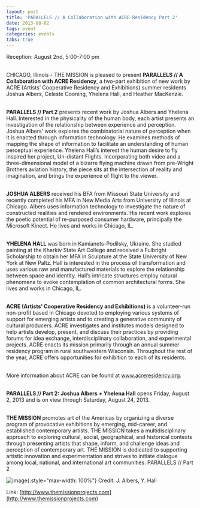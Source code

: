 ```yaml
---
layout: post
title: 'PARALLELS // A Collaboration with ACRE Residency Part 2'
date: 2013-08-02
tags: event
categories: events
tabs: true
---
```


Reception: August 2nd, 5:00-7:00 pm<br><br>

CHICAGO, Illinois - THE MISSION is pleased to present <strong>PARALLELS // A Collaboration with ACRE Residency</strong>, a two-part exhibition of new work by ACRE (Artists&rsquo; Cooperative Residency and Exhibitions) summer residents Joshua Albers, Celeste Cooning, Yhelena Hall, and Heather MacKenzie.<br><br>

<strong>PARALLELS // Part 2</strong> presents recent work by Joshua Albers and Yhelena Hall. Interested in the physicality of the human body, each artist presents an investigation of the relationship between experience and perception. Joshua Albers&rsquo; work explores the combinatorial nature of perception when it is enacted through information technology. He examines methods of mapping the shape of information to facilitate an understanding of human perceptual experience. Yhelena Hall&rsquo;s interest the human desire to fly inspired her project, Un-distant Flights. Incorporating both video and a three-dimensional model of a bizarre flying machine drawn from pre-Wright Brothers aviation history, the piece sits at the intersection of reality and imagination, and brings the experience of flight to the viewer.<br><br>

<strong>JOSHUA ALBERS</strong> received his BFA from Missouri State University and recently completed his MFA in New Media Arts from University of Illinois at Chicago. Albers uses information technology to investigate the nature of constructed realities and rendered environments. His recent work explores the poetic potential of re-purposed consumer hardware, principally the Microsoft Kinect. He lives and works in Chicago, IL.<br><br>

<strong>YHELENA HALL</strong> was born in Kamianets-Podilsky, Ukraine. She studied painting at the Kharkiv State Art College and received a Fulbright Scholarship to obtain her MFA in Sculpture at the State University of New York at New Paltz. Hall is interested in the process of transformation and uses various raw and manufactured materials to explore the relationship between space and identity. Hall&rsquo;s intricate structures employ natural phenomena to evoke contemplation of common architectural forms. She lives and works in Chicago, IL.<br><br>

<strong>ACRE (Artists&rsquo; Cooperative Residency and Exhibitions)</strong> is a volunteer-run non-profit based in Chicago devoted to employing various systems of support for emerging artists and to creating a generative community of cultural producers. ACRE investigates and institutes models designed to help artists develop, present, and discuss their practices by providing forums for idea exchange, interdisciplinary collaboration, and experimental projects. ACRE enacts its mission primarily through an annual summer residency program in rural southwestern Wisconsin. Throughout the rest of the year, ACRE offers opportunities for exhibition to each of its residents.<br><br>

More information about ACRE can be found at <a href="http://www.acreresidency.org">www.acreresidency.org</a>.<br><br>

<strong>PARALLELS // Part 2: Joshua Albers + Yhelena Hall</strong> opens Friday, August 2, 2013 and is on view through Saturday, August 24, 2013.<br><br>

<strong>THE MISSION</strong> promotes art of the Americas by organizing a diverse program of provocative exhibitions by emerging, mid-career, and established contemporary artists. THE MISSION takes a multidisciplinary approach to exploring cultural, social, geographical, and historical contexts through presenting artists that shape, inform, and challenge ideas and perception of contemporary art. THE MISSION is dedicated to supporting artistic innovation and experimentation and strives to initiate dialogue among local, national, and international art communities.
PARALLELS // Part 2

![image](https://www.evl.uic.edu/output/originals/themission_8-2-13.jpg-srcw.jpg){:style="max-width: 100%"}
Credit: J. Albers, Y. Hall		


Link: [http://www.themissionprojects.com](http://www.themissionprojects.com)
